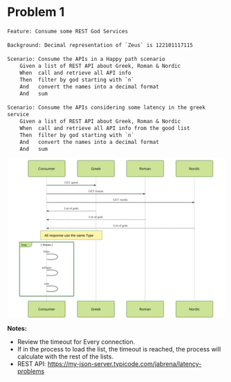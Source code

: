 # Problem 1

```gherkin
Feature: Consume some REST God Services

Background: Decimal representation of `Zeus` is 122101117115

Scenario: Consume the APIs in a Happy path scenario
    Given a list of REST API about Greek, Roman & Nordic
    When  call and retrieve all API info
    Then  filter by god starting with `n`
    And   convert the names into a decimal format
    And   sum

Scenario: Consume the APIs considering some latency in the greek service
    Given a list of REST API about Greek, Roman & Nordic
    When  call and retrieve all API info from the good list
    Then  filter by god starting with `n`
    And   convert the names into a decimal format
    And   sum
```

![](./sequence-diagram-latency-problem1.svg)

**Notes:**

- Review the timeout for Every connection.
- If in the process to load the list, the timeout is reached, the process will calculate with the rest of
the lists.
- REST API: https://my-json-server.typicode.com/jabrena/latency-problems
